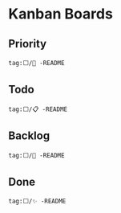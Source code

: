 # Kanban Boards

## Priority

```query
tag:⬜/🧨 -README
```

## Todo

```query
tag:⬜/📋 -README  
```

## Backlog

```query
tag:⬜/🚂 -README
```

## Done

```query
tag:⬜/✨ -README
``` 